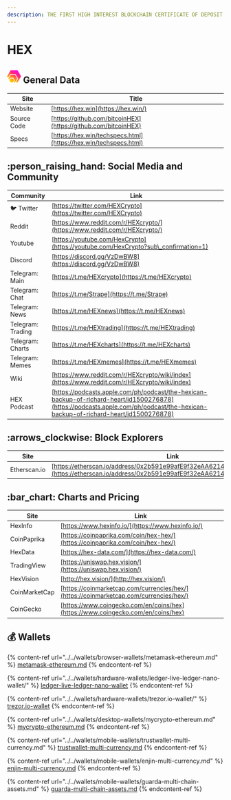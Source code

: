```yaml
---
description: THE FIRST HIGH INTEREST BLOCKCHAIN CERTIFICATE OF DEPOSIT
---
```


# HEX

## <img src="../../.gitbook/assets/hex.png" alt="" data-size="original"> General Data

| Site        | Title                                                            |
| ----------- | ---------------------------------------------------------------- |
| Website     | [https://hex.win](https://hex.win/)                              |
| Source Code | [https://github.com/bitcoinHEX](https://github.com/bitcoinHEX)   |
| Specs       | [https://hex.win/techspecs.html](https://hex.win/techspecs.html) |

## :person\_raising\_hand: Social Media and Community

| Community         | Link                                                                                                                                                                             |
| ----------------- | -------------------------------------------------------------------------------------------------------------------------------------------------------------------------------- |
| :bird: Twitter    | [https://twitter.com/HEXCrypto](https://twitter.com/HEXCrypto)                                                                                                                   |
| Reddit            | [https://www.reddit.com/r/HEXcrypto/](https://www.reddit.com/r/HEXcrypto/)                                                                                                       |
| Youtube           | [https://youtube.com/HexCrypto](https://youtube.com/HexCrypto?sub\_confirmation=1)                                                                                               |
| Discord           | [https://discord.gg/VzDwBW8](https://discord.gg/VzDwBW8)                                                                                                                         |
| Telegram: Main    | [https://t.me/HEXcrypto](https://t.me/HEXcrypto)                                                                                                                                 |
| Telegram: Chat    | [https://t.me/Strape](https://t.me/Strape)                                                                                                                                       |
| Telegram: News    | [https://t.me/HEXnews](https://t.me/HEXnews)                                                                                                                                     |
| Telegram: Trading | [https://t.me/HEXtrading](https://t.me/HEXtrading)                                                                                                                               |
| Telegram: Charts  | [https://t.me/HEXcharts](https://t.me/HEXcharts)                                                                                                                                 |
| Telegram: Memes   | [https://t.me/HEXmemes](https://t.me/HEXmemes)                                                                                                                                   |
| Wiki              | [https://www.reddit.com/r/HEXcrypto/wiki/index](https://www.reddit.com/r/HEXcrypto/wiki/index)                                                                                   |
| HEX Podcast       | [https://podcasts.apple.com/ph/podcast/the-hexican-backup-of-richard-heart/id1500276878](https://podcasts.apple.com/ph/podcast/the-hexican-backup-of-richard-heart/id1500276878) |

## :arrows\_clockwise: Block Explorers

| Site         | Link                                                                                                                                               |
| ------------ | -------------------------------------------------------------------------------------------------------------------------------------------------- |
| Etherscan.io | [https://etherscan.io/address/0x2b591e99afE9f32eAA6214f7B7629768c40Eeb39](https://etherscan.io/address/0x2b591e99afE9f32eAA6214f7B7629768c40Eeb39) |

## :bar\_chart: Charts and Pricing

| Site          | Link                                                                                   |
| ------------- | -------------------------------------------------------------------------------------- |
| HexInfo       | [https://www.hexinfo.io/](https://www.hexinfo.io/)                                     |
| CoinPaprika   | [https://coinpaprika.com/coin/hex-hex/](https://coinpaprika.com/coin/hex-hex/)         |
| HexData       | [https://hex-data.com/](https://hex-data.com/)                                         |
| TradingView   | [https://uniswap.hex.vision/](https://uniswap.hex.vision/)                             |
| HexVision     | [http://hex.vision/](http://hex.vision/)                                               |
| CoinMarketCap | [https://coinmarketcap.com/currencies/hex/](https://coinmarketcap.com/currencies/hex/) |
| CoinGecko     | [https://www.coingecko.com/en/coins/hex](https://www.coingecko.com/en/coins/hex)       |

## :moneybag: Wallets

{% content-ref url="../../wallets/browser-wallets/metamask-ethereum.md" %}
[metamask-ethereum.md](../../wallets/browser-wallets/metamask-ethereum.md)
{% endcontent-ref %}

{% content-ref url="../../wallets/hardware-wallets/ledger-live-ledger-nano-wallet/" %}
[ledger-live-ledger-nano-wallet](../../wallets/hardware-wallets/ledger-live-ledger-nano-wallet/)
{% endcontent-ref %}

{% content-ref url="../../wallets/hardware-wallets/trezor.io-wallet/" %}
[trezor.io-wallet](../../wallets/hardware-wallets/trezor.io-wallet/)
{% endcontent-ref %}

{% content-ref url="../../wallets/desktop-wallets/mycrypto-ethereum.md" %}
[mycrypto-ethereum.md](../../wallets/desktop-wallets/mycrypto-ethereum.md)
{% endcontent-ref %}

{% content-ref url="../../wallets/mobile-wallets/trustwallet-multi-currency.md" %}
[trustwallet-multi-currency.md](../../wallets/mobile-wallets/trustwallet-multi-currency.md)
{% endcontent-ref %}

{% content-ref url="../../wallets/mobile-wallets/enjin-multi-currency.md" %}
[enjin-multi-currency.md](../../wallets/mobile-wallets/enjin-multi-currency.md)
{% endcontent-ref %}

{% content-ref url="../../wallets/mobile-wallets/guarda-multi-chain-assets.md" %}
[guarda-multi-chain-assets.md](../../wallets/mobile-wallets/guarda-multi-chain-assets.md)
{% endcontent-ref %}

